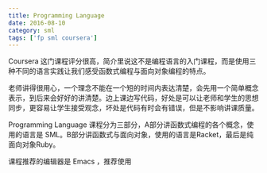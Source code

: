 ```yaml
---
title: Programming Language
date: 2016-08-10
category: sml
tags: ['fp sml coursera']
---
```


Coursera 这门课程评分很高，简介里说这不是编程语言的入门课程，而是使用三种不同的语言实践让我们感受函数式编程与面向对象编程的特点。

<!-- excerpt -->

老师讲得很用心，一个理念不能在一个短的时间内表达清楚，会先用一个简单概念表示，到后来会好好的讲清楚。边上课边写代码，好处是可以让老师和学生的思想同步，更容易让学生接受观念，坏处是代码有时会有错误，但是不影响讲课质量。

Programming Language 课程分为三部分，A部分讲函数式编程的各个概念，使用的语言是 SML。B部分讲函数式与面向对象，使用的语言是Racket，最后是纯面向对象Ruby。

课程推荐的编辑器是 Emacs ，推荐使用
